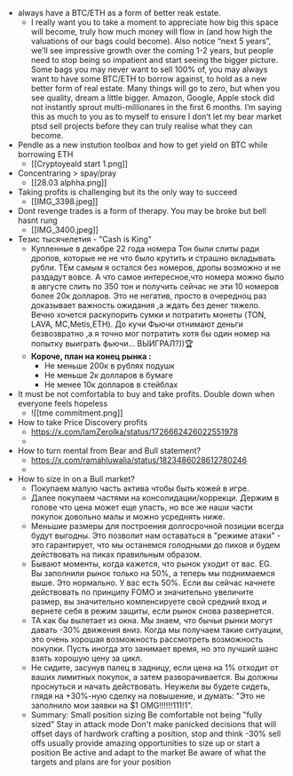 - always have a BTC/ETH as a form of better reak estate.
	- I really want you to take a moment to appreciate how big this space will become, truly how much money will flow in (and how high the valuations of our bags could become). Also notice “next 5 years”, we’ll see impressive growth over the coming 1-2 years, but people need to stop being so impatient and start seeing the bigger picture. Some bags you may never want to sell 100% of, you may always want to have some BTC/ETH to borrow against, to hold as a new better form of real estate. Many things will go to zero, but when you see quality, dream a little bigger. Amazon, Google, Apple stock did not instantly sprout multi-millionares in the first 6 months. I’m saying this as much to you as to myself to ensure I don’t let my bear market ptsd sell projects before they can truly realise what they can become.
- Pendle as a new instution toolbox and how to get yield on BTC while borrowing ETH
	- [[Cryptoyeald start 1.png]]
- Concentraring > spay/pray
	- [[28.03 alphha.png]]
- Taking profits is challenging but its the only way to succeed
	- [[IMG_3398.jpeg]]
- Dont revenge trades is a form of therapy. You may be broke but bell hasnt rung
	-  [[IMG_3400.jpeg]]
- Тезис тысячелетия - "Cash is King"
	- Купленные в декабре 22 года номера Тон были слиты ради дропов, которые не не что было крутить и страшно вкладывать рубли. ТЕм самым я остался без номеров, дропы возможно и не раздадут вовсе. А что самое интересное,что номера можно было в августе слить по 350 тон и получить сейчас не эти 10 номеров более 20к долларов. Это не негатив, просто в очередноц раз доказывает важность ожидания ,а ждать без денег тяжело. Вечно хочется раскупорить сумки и потратить монеты (TON, LAVA, MC,Metis,ETH). До кучи Фьючи отнимают деньги безвозвратно ,а я точно мог потратить хотя бы один номер на попытку выиграть фьючи… ВЫИГРАЛ?))🏆
	- **Короче, план на конец рынка :**
		- Не меньше 200к в рублях подушк
		- Не меньше 2к долларов в бумаге
		- Не менее 10к долларов в стейблах
- It must be not comfortabla to buy and take profits. Double down when everyone feels hopeless
	- ![[tme commitment.png]]
- How to take Price Discovery profits
	- https://x.com/IamZeroIka/status/1726662426022551978
	- 
- How to turn mental from Bear and Bull statement?
	- https://x.com/ramahluwalia/status/1823486028612780246
	- 
- How to size in on a Bull market?
	- Покупаем малую часть актива чтобы быть кожей в игре.
	- Далее покупаем частями на консолидации/коррекци. Держим в голове что цена может еще упасть, но все же наши части покупок довольно малы и можно усреднять ниже.
	- Меньшие размеры для построения долгосрочной позиции всегда будут выгодны. Это позволит нам оставаться в "режиме атаки" - это гарантирует, что мы останемся голодными до пиков и будем действовать на пиках правильным образом.
	- Бывают моменты, когда кажется, что рынок уходит от вас. EG. Вы заполнили рынок только на 50%, а теперь мы поднимаемся выше. Это нормально. У вас есть 50%. Если вы сейчас начнете действовать по принципу FOMO и значительно увеличите размер, вы значительно компенсируете свой средний вход и вернете себя в режим защиты, если рынок снова развернется.
	- TA как бы вылетает из окна. Мы знаем, что бычьи рынки могут давать -30% движения вниз. Когда мы получаем такие ситуации, это очень хорошая возможность рассмотреть возможность покупки. Пусть иногда это занимает время, но это лучший шанс взять хорошую цену за цикл.
	- Не сидите, засунув палец в задницу, если цена на 1% отходит от ваших лимитных покупок, а затем разворачивается. Вы должны проснуться и начать действовать. Неужели вы будете сидеть, глядя на +30%-ную сделку на повышение, и думать: "Это не заполнило мои заявки на $1 OMG!!!!!!111!1".
	- Summary: Small position sizing Be comfortable not being "fully sized" Stay in attack mode Don't make panicked decisions that will offset days of hardwork crafting a position, stop and think -30% sell offs usually provide amazing opportunities to size up or start a position Be active and adapt to the market Be aware of what the targets and plans are for your position